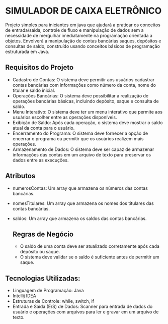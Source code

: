 # SIMULADOR DE CAIXA ELETRÔNICO

  Projeto simples para iniciantes em java que ajudará a praticar os conceitos de entrada/saída, controle de fluxo
 e manipulação de dados sem a necessidade de mergulhar imediatamente na programação orientada a objetos.
 Envolverá a manipulação de contas bancárias saques, depósitos e consultas de saldo, construído usando conceitos
 básicos de programação estruturada em Java.


## Requisitos do Projeto

- Cadastro de Contas: O sistema deve permitir aos usuários cadastrar contas bancárias com informações como número da conta, nome do titular e saldo inicial.
- Operações Bancárias: O sistema deve possibilitar a realização de operações bancárias básicas, incluindo depósito, saque e consulta de saldo.
- Menu Interativo: O sistema deve ter um menu interativo que permite aos usuários escolher entre as operações disponíveis.
- Exibição de Saldo: Após cada operação, o sistema deve mostrar o saldo atual da conta para o usuário.
- Encerramento do Programa: O sistema deve fornecer a opção de encerrar o programa ou permitir que os usuários realizem mais operações.
- Armazenamento de Dados: O sistema deve ser capaz de armazenar informações das contas em um arquivo de texto para preservar os dados entre as execuções.

## Atributos 

- numerosContas: Um array que armazena os números das contas bancárias.
- nomesTitulares: Um array que armazena os nomes dos titulares das contas bancárias.
- saldos: Um array que armazena os saldos das contas bancárias.

  ## Regras de Negócio

  - O saldo de uma conta deve ser atualizado corretamente após cada depósito ou saque.
  - O sistema deve validar se o saldo é suficiente antes de permitir um saque.
 
 ## Tecnologias Utilizadas:

- Linguagem de Programação: Java
- Intellij IDEA
- Estruturas de Controle: while, switch, if
- Entrada e Saída (E/S) de Dados: Scanner para entrada de dados do usuário e operações com arquivos para ler e gravar em um arquivo de texto.
